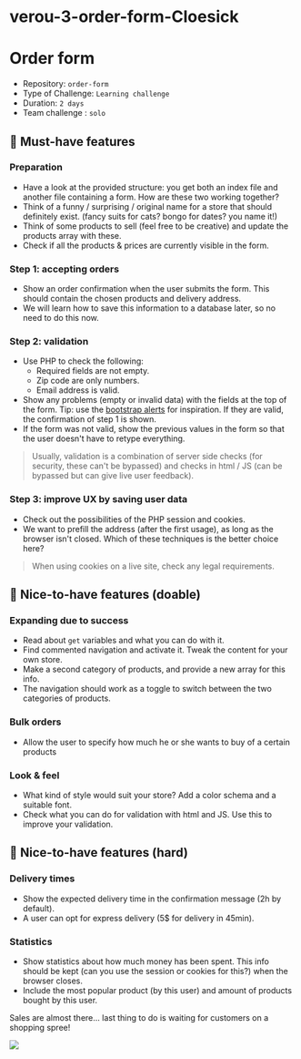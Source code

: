 # verou-3-order-form-Cloesick
# Order form

- Repository: `order-form`
- Type of Challenge: `Learning challenge`
- Duration: `2 days`
- Team challenge : `solo`

## 🌱 Must-have features

### Preparation
- Have a look at the provided structure: you get both an index file and another file containing a form. How are these two working together?
- Think of a funny / surprising / original name for a store that should definitely exist. (fancy suits for cats? bongo for dates? you name it!)
- Think of some products to sell (feel free to be creative) and update the products array with these.
- Check if all the products & prices are currently visible in the form.

### Step 1: accepting orders
- Show an order confirmation when the user submits the form. This should contain the chosen products and delivery address.
- We will learn how to save this information to a database later, so no need to do this now.

### Step 2: validation
- Use PHP to check the following:
    - Required fields are not empty.
    - Zip code are only numbers.
    - Email address is valid.
- Show any problems (empty or invalid data) with the fields at the top of the form. Tip: use the [bootstrap alerts](https://getbootstrap.com/docs/4.0/components/alerts/) for inspiration. If they are valid, the confirmation of step 1 is shown.
- If the form was not valid, show the previous values in the form so that the user doesn't have to retype everything.

> Usually, validation is a combination of server side checks (for security, these can't be bypassed) and checks in html / JS (can be bypassed but can give live user feedback).

### Step 3: improve UX by saving user data
- Check out the possibilities of the PHP session and cookies.
- We want to prefill the address (after the first usage), as long as the browser isn't closed. Which of these techniques is the better choice here?

> When using cookies on a live site, check any legal requirements.

## 🌼 Nice-to-have features (doable)

### Expanding due to success
- Read about `get` variables and what you can do with it.
- Find commented navigation and activate it. Tweak the content for your own store.
- Make a second category of products, and provide a new array for this info.
- The navigation should work as a toggle to switch between the two categories of products.

### Bulk orders
- Allow the user to specify how much he or she wants to buy of a certain products

### Look & feel
- What kind of style would suit your store? Add a color schema and a suitable font.
- Check what you can do for validation with html and JS. Use this to improve your validation.

## 🌳 Nice-to-have features (hard)

### Delivery times
- Show the expected delivery time in the confirmation message (2h by default).
- A user can opt for express delivery (5$ for delivery in 45min).

### Statistics
- Show statistics about how much money has been spent. This info should be kept (can you use the session or cookies for this?) when the browser closes.
- Include the most popular product (by this user) and amount of products bought by this user.

Sales are almost there... last thing to do is waiting for customers on a shopping spree!

![](https://media.giphy.com/media/iJmi4OLkDgO9aZWS1R/giphy.gif)